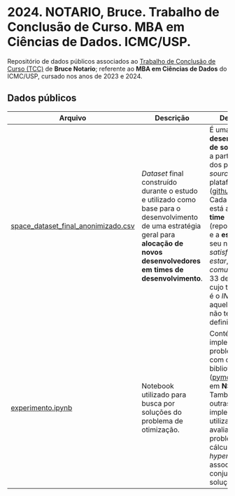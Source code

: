 # 2024. NOTARIO, Bruce. Trabalho de Conclusão de Curso. MBA em Ciências de Dados. ICMC/USP.

Repositório de dados públicos associados ao [Trabalho de Conclusão de Curso (TCC)](tcc/2024_NOTARIO_MBA_TCC.pdf) de **Bruce Notario**; referente ao **MBA em Ciências de Dados** do ICMC/USP, cursado nos anos de 2023 e 2024.

## Dados públicos

|Arquivo|Descrição|Detalhamento|Formato|
|---------------|------------|------------|------------|
|[space_dataset_final_anonimizado.csv](space_dataset_final_anonimizado.csv)|*Dataset* final construído durante o estudo e utilizado como base para o desenvolvimento de uma estratégia geral para **alocação de novos desenvolvedores em times de desenvolvimento**.|É uma **lista de 180 desenvolvedores de software** obtida a partir de dados dos projetos *open source* da plataforma *.NET* ([github.com/dotnet](https://github.com/dotnet/)). Cada desenvolvedor está associado a um **time** (repositório/projeto) e a **estimativas** de seu nível de *satisfação e bem-estar*, *atividade* e *comunicação*. Os 33 desenvolvedores cujo time associado é o *INDEFINIDO* são aqueles que ainda não tem time definido.|No formato CSV, o *dataset* é composto pelos atributos **ID** *(string, unique, not null)*, **TIME** *(string)*, **SATISFACAO** *(float, normalizado, intervalo [0; 1])*, **ATIVIDADE** *(float, normalizado, intervalo [0; 1])* e **COMUNICACAO** *(float, normalizado, intervalo [0; 1])*.|
|[experimento.ipynb](experimento.ipynb)|Notebook utilizado para busca por soluções do problema de otimização.|Contém a implementação do problema proposto com o uso da biblioteca **pymoo** ([pymoo.org/](https://pymoo.org/)) e foco em **NSGA-II**. Também contém outras implementações utilizadas para avaliação do problema, como o cálculo do *hypervolume* associado a cada conjunto de soluções ótimas.|Faz uso do arquivo [dataset final](space_dataset_final_anonimizado.csv) e gera arquivos de logs, arquivos CSV com as soluções ótimas encontradas e atualiza um arquivo com todas as medias de *hypervolume* encontradas em cada experimento.|
